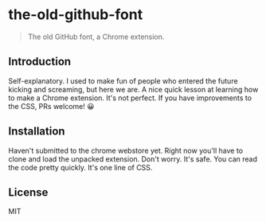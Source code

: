 # the-old-github-font

> The old GitHub font, a Chrome extension.

## Introduction

Self-explanatory. I used to make fun of people who entered the future kicking and screaming, but here we are. A nice quick lesson at learning how to make a Chrome extension. It's not perfect. If you have improvements to the CSS, PRs welcome! 😀

## Installation

Haven't submitted to the chrome webstore yet. Right now you'll have to clone and load the unpacked extension. Don't worry. It's safe. You can read the code pretty quickly. It's one line of CSS.

## License

MIT
